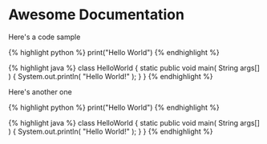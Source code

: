 # Awesome Documentation

Here's a code sample

<code-samples>

{% highlight python %}
print("Hello World")
{% endhighlight %}

{% highlight java %}
class HelloWorld {
  static public void main( String args[] ) {
    System.out.println( "Hello World!" );
  }
}
{% endhighlight %}

</code-samples>

Here's another one

<code-samples>

{% highlight python %}
print("Hello World")
{% endhighlight %}

{% highlight java %}
class HelloWorld {
  static public void main( String args[] ) {
    System.out.println( "Hello World!" );
  }
}
{% endhighlight %}

</code-samples>
